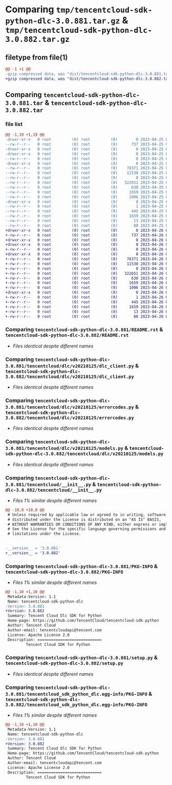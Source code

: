 # Comparing `tmp/tencentcloud-sdk-python-dlc-3.0.881.tar.gz` & `tmp/tencentcloud-sdk-python-dlc-3.0.882.tar.gz`

## filetype from file(1)

```diff
@@ -1 +1 @@
-gzip compressed data, was "dist/tencentcloud-sdk-python-dlc-3.0.881.tar", last modified: Tue Apr 25 00:35:45 2023, max compression
+gzip compressed data, was "dist/tencentcloud-sdk-python-dlc-3.0.882.tar", last modified: Wed Apr 26 03:17:58 2023, max compression
```

## Comparing `tencentcloud-sdk-python-dlc-3.0.881.tar` & `tencentcloud-sdk-python-dlc-3.0.882.tar`

### file list

```diff
@@ -1,19 +1,19 @@
-drwxr-xr-x   0 root         (0) root         (0)        0 2023-04-25 00:35:45.000000 tencentcloud-sdk-python-dlc-3.0.881/
--rw-r--r--   0 root         (0) root         (0)      737 2023-04-25 00:35:45.000000 tencentcloud-sdk-python-dlc-3.0.881/README.rst
-drwxr-xr-x   0 root         (0) root         (0)        0 2023-04-25 00:35:45.000000 tencentcloud-sdk-python-dlc-3.0.881/tencentcloud/
-drwxr-xr-x   0 root         (0) root         (0)        0 2023-04-25 00:35:45.000000 tencentcloud-sdk-python-dlc-3.0.881/tencentcloud/dlc/
--rw-r--r--   0 root         (0) root         (0)        0 2023-04-25 00:35:45.000000 tencentcloud-sdk-python-dlc-3.0.881/tencentcloud/dlc/__init__.py
-drwxr-xr-x   0 root         (0) root         (0)        0 2023-04-25 00:35:45.000000 tencentcloud-sdk-python-dlc-3.0.881/tencentcloud/dlc/v20210125/
--rw-r--r--   0 root         (0) root         (0)    78371 2023-04-25 00:35:45.000000 tencentcloud-sdk-python-dlc-3.0.881/tencentcloud/dlc/v20210125/dlc_client.py
--rw-r--r--   0 root         (0) root         (0)    11538 2023-04-25 00:35:45.000000 tencentcloud-sdk-python-dlc-3.0.881/tencentcloud/dlc/v20210125/errorcodes.py
--rw-r--r--   0 root         (0) root         (0)        0 2023-04-25 00:35:45.000000 tencentcloud-sdk-python-dlc-3.0.881/tencentcloud/dlc/v20210125/__init__.py
--rw-r--r--   0 root         (0) root         (0)   322651 2023-04-25 00:35:45.000000 tencentcloud-sdk-python-dlc-3.0.881/tencentcloud/dlc/v20210125/models.py
--rw-r--r--   0 root         (0) root         (0)      630 2023-04-25 00:35:45.000000 tencentcloud-sdk-python-dlc-3.0.881/tencentcloud/__init__.py
--rw-r--r--   0 root         (0) root         (0)     1659 2023-04-25 00:35:45.000000 tencentcloud-sdk-python-dlc-3.0.881/PKG-INFO
--rw-r--r--   0 root         (0) root         (0)     1006 2023-04-25 00:35:45.000000 tencentcloud-sdk-python-dlc-3.0.881/setup.py
-drwxr-xr-x   0 root         (0) root         (0)        0 2023-04-25 00:35:45.000000 tencentcloud-sdk-python-dlc-3.0.881/tencentcloud_sdk_python_dlc.egg-info/
--rw-r--r--   0 root         (0) root         (0)        1 2023-04-25 00:35:45.000000 tencentcloud-sdk-python-dlc-3.0.881/tencentcloud_sdk_python_dlc.egg-info/dependency_links.txt
--rw-r--r--   0 root         (0) root         (0)      445 2023-04-25 00:35:45.000000 tencentcloud-sdk-python-dlc-3.0.881/tencentcloud_sdk_python_dlc.egg-info/SOURCES.txt
--rw-r--r--   0 root         (0) root         (0)     1659 2023-04-25 00:35:45.000000 tencentcloud-sdk-python-dlc-3.0.881/tencentcloud_sdk_python_dlc.egg-info/PKG-INFO
--rw-r--r--   0 root         (0) root         (0)       13 2023-04-25 00:35:45.000000 tencentcloud-sdk-python-dlc-3.0.881/tencentcloud_sdk_python_dlc.egg-info/top_level.txt
--rw-r--r--   0 root         (0) root         (0)       88 2023-04-25 00:35:45.000000 tencentcloud-sdk-python-dlc-3.0.881/setup.cfg
+drwxr-xr-x   0 root         (0) root         (0)        0 2023-04-26 03:17:58.000000 tencentcloud-sdk-python-dlc-3.0.882/
+-rw-r--r--   0 root         (0) root         (0)      737 2023-04-26 03:17:58.000000 tencentcloud-sdk-python-dlc-3.0.882/README.rst
+drwxr-xr-x   0 root         (0) root         (0)        0 2023-04-26 03:17:58.000000 tencentcloud-sdk-python-dlc-3.0.882/tencentcloud/
+drwxr-xr-x   0 root         (0) root         (0)        0 2023-04-26 03:17:58.000000 tencentcloud-sdk-python-dlc-3.0.882/tencentcloud/dlc/
+-rw-r--r--   0 root         (0) root         (0)        0 2023-04-26 03:17:58.000000 tencentcloud-sdk-python-dlc-3.0.882/tencentcloud/dlc/__init__.py
+drwxr-xr-x   0 root         (0) root         (0)        0 2023-04-26 03:17:58.000000 tencentcloud-sdk-python-dlc-3.0.882/tencentcloud/dlc/v20210125/
+-rw-r--r--   0 root         (0) root         (0)    78371 2023-04-26 03:17:58.000000 tencentcloud-sdk-python-dlc-3.0.882/tencentcloud/dlc/v20210125/dlc_client.py
+-rw-r--r--   0 root         (0) root         (0)    11538 2023-04-26 03:17:58.000000 tencentcloud-sdk-python-dlc-3.0.882/tencentcloud/dlc/v20210125/errorcodes.py
+-rw-r--r--   0 root         (0) root         (0)        0 2023-04-26 03:17:58.000000 tencentcloud-sdk-python-dlc-3.0.882/tencentcloud/dlc/v20210125/__init__.py
+-rw-r--r--   0 root         (0) root         (0)   322651 2023-04-26 03:17:58.000000 tencentcloud-sdk-python-dlc-3.0.882/tencentcloud/dlc/v20210125/models.py
+-rw-r--r--   0 root         (0) root         (0)      630 2023-04-26 03:17:58.000000 tencentcloud-sdk-python-dlc-3.0.882/tencentcloud/__init__.py
+-rw-r--r--   0 root         (0) root         (0)     1659 2023-04-26 03:17:58.000000 tencentcloud-sdk-python-dlc-3.0.882/PKG-INFO
+-rw-r--r--   0 root         (0) root         (0)     1006 2023-04-26 03:17:58.000000 tencentcloud-sdk-python-dlc-3.0.882/setup.py
+drwxr-xr-x   0 root         (0) root         (0)        0 2023-04-26 03:17:58.000000 tencentcloud-sdk-python-dlc-3.0.882/tencentcloud_sdk_python_dlc.egg-info/
+-rw-r--r--   0 root         (0) root         (0)        1 2023-04-26 03:17:58.000000 tencentcloud-sdk-python-dlc-3.0.882/tencentcloud_sdk_python_dlc.egg-info/dependency_links.txt
+-rw-r--r--   0 root         (0) root         (0)      445 2023-04-26 03:17:58.000000 tencentcloud-sdk-python-dlc-3.0.882/tencentcloud_sdk_python_dlc.egg-info/SOURCES.txt
+-rw-r--r--   0 root         (0) root         (0)     1659 2023-04-26 03:17:58.000000 tencentcloud-sdk-python-dlc-3.0.882/tencentcloud_sdk_python_dlc.egg-info/PKG-INFO
+-rw-r--r--   0 root         (0) root         (0)       13 2023-04-26 03:17:58.000000 tencentcloud-sdk-python-dlc-3.0.882/tencentcloud_sdk_python_dlc.egg-info/top_level.txt
+-rw-r--r--   0 root         (0) root         (0)       88 2023-04-26 03:17:58.000000 tencentcloud-sdk-python-dlc-3.0.882/setup.cfg
```

### Comparing `tencentcloud-sdk-python-dlc-3.0.881/README.rst` & `tencentcloud-sdk-python-dlc-3.0.882/README.rst`

 * *Files identical despite different names*

### Comparing `tencentcloud-sdk-python-dlc-3.0.881/tencentcloud/dlc/v20210125/dlc_client.py` & `tencentcloud-sdk-python-dlc-3.0.882/tencentcloud/dlc/v20210125/dlc_client.py`

 * *Files identical despite different names*

### Comparing `tencentcloud-sdk-python-dlc-3.0.881/tencentcloud/dlc/v20210125/errorcodes.py` & `tencentcloud-sdk-python-dlc-3.0.882/tencentcloud/dlc/v20210125/errorcodes.py`

 * *Files identical despite different names*

### Comparing `tencentcloud-sdk-python-dlc-3.0.881/tencentcloud/dlc/v20210125/models.py` & `tencentcloud-sdk-python-dlc-3.0.882/tencentcloud/dlc/v20210125/models.py`

 * *Files identical despite different names*

### Comparing `tencentcloud-sdk-python-dlc-3.0.881/tencentcloud/__init__.py` & `tencentcloud-sdk-python-dlc-3.0.882/tencentcloud/__init__.py`

 * *Files 1% similar despite different names*

```diff
@@ -10,8 +10,8 @@
 # Unless required by applicable law or agreed to in writing, software
 # distributed under the License is distributed on an "AS IS" BASIS,
 # WITHOUT WARRANTIES OR CONDITIONS OF ANY KIND, either express or implied.
 # See the License for the specific language governing permissions and
 # limitations under the License.
 
 
-__version__ = '3.0.881'
+__version__ = '3.0.882'
```

### Comparing `tencentcloud-sdk-python-dlc-3.0.881/PKG-INFO` & `tencentcloud-sdk-python-dlc-3.0.882/PKG-INFO`

 * *Files 1% similar despite different names*

```diff
@@ -1,10 +1,10 @@
 Metadata-Version: 1.1
 Name: tencentcloud-sdk-python-dlc
-Version: 3.0.881
+Version: 3.0.882
 Summary: Tencent Cloud Dlc SDK for Python
 Home-page: https://github.com/TencentCloud/tencentcloud-sdk-python
 Author: Tencent Cloud
 Author-email: tencentcloudapi@tencent.com
 License: Apache License 2.0
 Description: ============================
         Tencent Cloud SDK for Python
```

### Comparing `tencentcloud-sdk-python-dlc-3.0.881/setup.py` & `tencentcloud-sdk-python-dlc-3.0.882/setup.py`

 * *Files identical despite different names*

### Comparing `tencentcloud-sdk-python-dlc-3.0.881/tencentcloud_sdk_python_dlc.egg-info/PKG-INFO` & `tencentcloud-sdk-python-dlc-3.0.882/tencentcloud_sdk_python_dlc.egg-info/PKG-INFO`

 * *Files 1% similar despite different names*

```diff
@@ -1,10 +1,10 @@
 Metadata-Version: 1.1
 Name: tencentcloud-sdk-python-dlc
-Version: 3.0.881
+Version: 3.0.882
 Summary: Tencent Cloud Dlc SDK for Python
 Home-page: https://github.com/TencentCloud/tencentcloud-sdk-python
 Author: Tencent Cloud
 Author-email: tencentcloudapi@tencent.com
 License: Apache License 2.0
 Description: ============================
         Tencent Cloud SDK for Python
```

